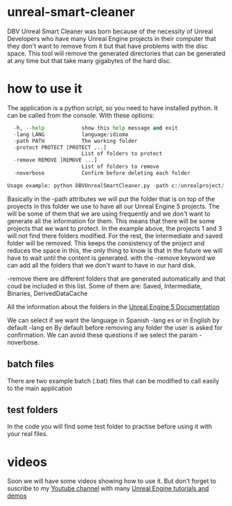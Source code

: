 # unreal-smart-cleaner
DBV Unreal Smart Cleaner was born because of the necessity of Unreal Developers who have many Unreal Engine projects in their computer that they don't want to remove from it but that have problems with the disc space. This tool will remove the generated directories that can be generated at any time but that take many gigabytes of the hard disc.

# how to use it
The application is a python script, so you need to have installed python. It can be called from the console. With these options:
```python
  -h, --help            show this help message and exit
  -lang LANG            language/idioma
  -path PATH            The working folder
  -protect PROTECT [PROTECT ...]
                        List of folders to protect
  -remove REMOVE [REMOVE ...]
                        List of folders to remove
  -noverbose            Confirm before deleting each folder

Usage example: python DBVUnrealSmartCleaner.py -path c:/unrealproject/ -protect project1 project3 -remove intermediate saved
```
Basically in the 
-path attributes we will put the folder that is on top of the proyects in this folder we use to have all our Unreal Engine 5 projects. The will be some of them that we are using frequently and we don't want to generate all the information for them. This means that there will be some projects that we want to protect. In the example above, the projects 1 and 3 will not find there folders modified. For the rest, the intermediate and saved folder will be removed. This keeps the consistency of the project and reduces the space in this, the only thing to know is that in the future we will have to wait until the content is generated. with the -remove keyword we can add all the folders that we don't want to have in our hard disk.

-remove there are different folders that are generated automatically and that coud be included in this list. Some of them are: Saved, Intermediate, Binaries, DerivedDataCache

All the information about the folders in the [Unreal Engine 5 Documentation](https://docs.unrealengine.com/5.0/en-US/unreal-engine-directory-structure/)

We can select if we want the language in Spanish -lang es or in English by default -lang en
By default before removing any folder the user is asked for confirmation. We can avoid these questions if we select the param -noverbose.

## batch files
There are two example batch (.bat) files that can be modified to call easily to the main application

## test folders
In the code you will find some test folder to practise before using it with your real files.

# videos
Soon we will have some videos showing how to use it. But don't forget to suscribe to my [Youtube channel](https://www.youtube.com/@davidbuenov)  with many [Unreal Engine tutorials and demos](https://www.youtube.com/playlist?list=PLnNbmcjjevxvP97mRrjDHxHW1g6o9ZesL) 
